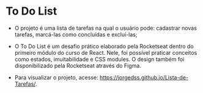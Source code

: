 # To Do List

- O projeto é uma lista de tarefas na qual o usuário pode: cadastrar novas tarefas, marcá-las como concluídas e excluí-las;

- O To Do List é um desafio prático elaborado pela Rocketseat dentro do primeiro módulo do curso de React. Nele, foi possível praticar conceitos como estados, imuitabilidade e CSS modules. O design também foi disponibilizado pela Rocketseat através do Figma.

- Para visualizar o projeto, acesse: https://jorgedss.github.io/Lista-de-Tarefas/.
